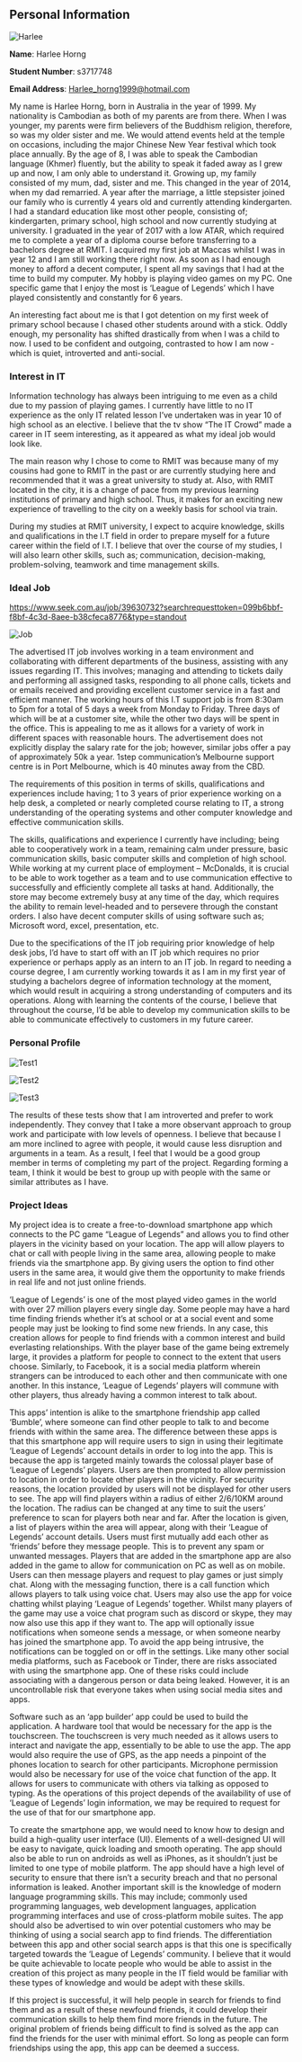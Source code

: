 ## Personal Information

![Harlee](harlee.jpg)

**Name**: Harlee Horng 

**Student Number**: s3717748

**Email Address**: Harlee_horng1999@hotmail.com 

My name is Harlee Horng, born in Australia in the year of 1999. My nationality is Cambodian as both of my parents are from there. When I was younger, my parents were firm believers of the Buddhism religion, therefore, so was my older sister and me. We would attend events held at the temple on occasions, including the major Chinese New Year festival which took place annually. By the age of 8, I was able to speak the Cambodian language (Khmer) fluently, but the ability to speak it faded away as I grew up and now, I am only able to understand it. Growing up, my family consisted of my mum, dad, sister and me. This changed in the year of 2014, when my dad remarried. A year after the marriage, a little stepsister joined our family who is currently 4 years old and currently attending kindergarten. I had a standard education like most other people, consisting of; kindergarten, primary school, high school and now currently studying at university. I graduated in the year of 2017 with a low ATAR, which required me to complete a year of a diploma course before transferring to a bachelors degree at RMIT. I acquired my first job at Maccas whilst I was in year 12 and I am still working there right now. As soon as I had enough money to afford a decent computer, I spent all my savings that I had at the time to build my computer. My hobby is playing video games on my PC. One specific game that I enjoy the most is ‘League of Legends’ which I have played consistently and constantly for 6 years.

An interesting fact about me is that I got detention on my first week of primary school because I chased other students around with a stick. Oddly enough, my personality has shifted drastically from when I was a child to now. I used to be confident and outgoing, contrasted to how I am now - which is quiet, introverted and anti-social.


### Interest in IT

Information technology has always been intriguing to me even as a child due to my passion of playing games.  I currently have little to no IT experience as the only IT related lesson I’ve undertaken was in year 10 of high school as an elective. I believe that the tv show “The IT Crowd” made a career in IT seem interesting, as it appeared as what my ideal job would look like.

The main reason why I chose to come to RMIT was because many of my cousins had gone to RMIT in the past or are currently studying here and recommended that it was a great university to study at. Also, with RMIT located in the city, it is a change of pace from my previous learning institutions of primary and high school. Thus, it makes for an exciting new experience of travelling to the city on a weekly basis for school via train. 

During my studies at RMIT university, I expect to acquire knowledge, skills and qualifications in the I.T field in order to prepare myself for a future career within the field of I.T. I believe that over the course of my studies, I will also learn other skills, such as; communication, decision-making, problem-solving, teamwork and time management skills.


### Ideal Job

https://www.seek.com.au/job/39630732?searchrequesttoken=099b6bbf-f8bf-4c3d-8aee-b38cfeca8776&type=standout

![Job](1step.png)

The advertised IT job involves working in a team environment and collaborating with different departments of the business, assisting with any issues regarding IT. This involves; managing and attending to tickets daily and performing all assigned tasks, responding to all phone calls, tickets and or emails received and providing excellent customer service in a fast and efficient manner. The working hours of this I.T support job is from 8:30am to 5pm for a total of 5 days a week from Monday to Friday. Three days of which will be at a customer site, while the other two days will be spent in the office. This is appealing to me as it allows for a variety of work in different spaces with reasonable hours. The advertisement does not explicitly display the salary rate for the job; however, similar jobs offer a pay of approximately 50k a year. 1step communication’s Melbourne support centre is in Port Melbourne, which is 40 minutes away from the CBD.

The requirements of this position in terms of skills, qualifications and experiences include having; 1 to 3 years of prior experience working on a help desk, a completed or nearly completed course relating to IT, a strong understanding of the operating systems and other computer knowledge and effective communication skills.

The skills, qualifications and experience I currently have including; being able to cooperatively work in a team, remaining calm under pressure, basic communication skills, basic computer skills and completion of high school. While working at my current place of employment – McDonalds, it is crucial to be able to work together as a team and to use communication effective to successfully and efficiently complete all tasks at hand. Additionally, the store may become extremely busy at any time of the day, which requires the ability to remain level-headed and to persevere through the constant orders. I also have decent computer skills of using software such as; Microsoft word, excel, presentation, etc. 

Due to the specifications of the IT job requiring prior knowledge of help desk jobs, I’d have to start off with an IT job which requires no prior experience or perhaps apply as an intern to an IT job. In regard to needing a course degree, I am currently working towards it as I am in my first year of studying a bachelors degree of information technology at the moment, which would result in acquiring a strong understanding of computers and its operations. Along with learning the contents of the course, I believe that throughout the course, I’d be able to develop my communication skills to be able to communicate effectively to customers in my future career.

### Personal Profile

![Test1](t1.png)

![Test2](t2.png)

![Test3](t3.png)

The results of these tests show that I am introverted and prefer to work independently. They convey that I take a more observant approach to group work and participate with low levels of openness.  I believe that because I am more inclined to agree with people, it would cause less disruption and arguments in a team. As a result, I feel that I would be a good group member in terms of completing my part of the project. Regarding forming a team, I think it would be best to group up with people with the same or similar attributes as I have.

### Project Ideas

My project idea is to create a free-to-download smartphone app which connects to the PC game “League of Legends” and allows you to find other players in the vicinity based on your location. The app will allow players to chat or call with people living in the same area, allowing people to make friends via the smartphone app. By giving users the option to find other users in the same area, it would give them the opportunity to make friends in real life and not just online friends. 

‘League of Legends’ is one of the most played video games in the world with over 27 million players every single day. Some people may have a hard time finding friends whether it’s at school or at a social event and some people may just be looking to find some new friends. In any case, this creation allows for people to find friends with a common interest and build everlasting relationships. With the player base of the game being extremely large, it provides a platform for people to connect to the extent that users choose. Similarly, to Facebook, it is a social media platform wherein strangers can be introduced to each other and then communicate with one another. In this instance, ‘League of Legends’ players will commune with other players, thus already having a common interest to talk about. 

This apps’ intention is alike to the smartphone friendship app called ‘Bumble’, where someone can find other people to talk to and become friends with within the same area. The difference between these apps is that this smartphone app will require users to sign in using their legitimate ‘League of Legends’ account details in order to log into the app. This is because the app is targeted mainly towards the colossal player base of ‘League of Legends’ players.  Users are then prompted to allow permission to location in order to locate other players in the vicinity. For security reasons, the location provided by users will not be displayed for other users to see. The app will find players within a radius of either 2/6/10KM around the location. The radius can be changed at any time to suit the users’ preference to scan for players both near and far. After the location is given, a list of players within the area will appear, along with their ‘League of Legends’ account details. Users must first mutually add each other as ‘friends’ before they message people. This is to prevent any spam or unwanted messages. Players that are added in the smartphone app are also added in the game to allow for communication on PC as well as on mobile. Users can then message players and request to play games or just simply chat. Along with the messaging function, there is a call function which allows players to talk using voice chat. Users may also use the app for voice chatting whilst playing ‘League of Legends’ together. Whilst many players of the game may use a voice chat program such as discord or skype, they may now also use this app if they want to. The app will optionally issue notifications when someone sends a message, or when someone nearby has joined the smartphone app. To avoid the app being intrusive, the notifications can be toggled on or off in the settings. Like many other social media platforms, such as Facebook or Tinder, there are risks associated with using the smartphone app. One of these risks could include associating with a dangerous person or data being leaked. However, it is an uncontrollable risk that everyone takes when using social media sites and apps. 

Software such as an ‘app builder’ app could be used to build the application. A hardware tool that would be necessary for the app is the touchscreen. The touchscreen is very much needed as it allows users to interact and navigate the app, essentially to be able to use the app. The app would also require the use of GPS, as the app needs a pinpoint of the phones location to search for other participants. Microphone permission would also be necessary for use of the voice chat function of the app. It allows for users to communicate with others via talking as opposed to typing. As the operations of this project depends of the availability of use of ‘League of Legends’ login information, we may be required to request for the use of that for our smartphone app. 

To create the smartphone app, we would need to know how to design and build a high-quality user interface (UI). Elements of a well-designed UI will be easy to navigate, quick loading and smooth operating. The app should also be able to run on androids as well as iPhones, as it shouldn’t just be limited to one type of mobile platform. The app should have a high level of security to ensure that there isn’t a security breach and that no personal information is leaked. Another important skill is the knowledge of modern language programming skills. This may include; commonly used programming languages, web development languages, application programming interfaces and use of cross-platform mobile suites. The app should also be advertised to win over potential customers who may be thinking of using a social search app to find friends. The differentiation between this app and other social search apps is that this one is specifically targeted towards the ‘League of Legends’ community. I believe that it would be quite achievable to locate people who would be able to assist in the creation of this project as many people in the IT field would be familiar with these types of knowledge and would be adept with these skills. 

If this project is successful, it will help people in search for friends to find them and as a result of these newfound friends, it could develop their communication skills to help them find more friends in the future. The original problem of friends being difficult to find is solved as the app can find the friends for the user with minimal effort. So long as people can form friendships using the app, this app can be deemed a success. 



